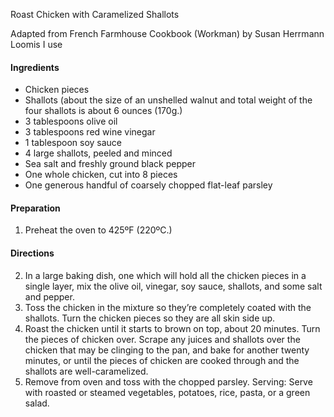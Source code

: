 Roast Chicken with Caramelized Shallots	

Adapted from French Farmhouse Cookbook (Workman) by Susan Herrmann Loomis I use 

#### Ingredients  

* Chicken pieces 
* Shallots (about the size of an unshelled walnut and total weight of the four shallots is about 6 ounces (170g.)
* 3 tablespoons olive oil
* 3 tablespoons red wine vinegar
* 1 tablespoon soy sauce
* 4 large shallots, peeled and minced
* Sea salt and freshly ground black pepper
* One whole chicken, cut into 8 pieces
* One generous handful of coarsely chopped flat-leaf parsley

#### Preparation  

1. Preheat the oven to 425ºF (220ºC.)  

#### Directions  

2. In a large baking dish, one which will hold all the chicken pieces in a single layer, mix the olive oil, vinegar, soy sauce, shallots, and some salt and pepper.
3. Toss the chicken in the mixture so they’re completely coated with the shallots. Turn the chicken pieces so they are all skin side up.
4. Roast the chicken until it starts to brown on top, about 20 minutes. Turn the pieces of chicken over. Scrape any juices and shallots over the chicken that may be clinging to the pan, and bake for another twenty minutes, or until the pieces of chicken are cooked through and the shallots are well-caramelized.
5. Remove from oven and toss with the chopped parsley.
Serving: Serve with roasted or steamed vegetables, potatoes, rice, pasta, or a green salad.
